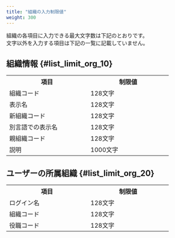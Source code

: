 ```yaml
---
title: "組織の入力制限値"
weight: 300
---
```


組織の各項目に入力できる最大文字数は下記のとおりです。  
文字以外を入力する項目は下記の一覧に記載していません。  

## 組織情報 {#list_limit_org_10}

<table>
  <tbody>
  <tr>
  <th width=200>項目</th>
  <th width=200>制限値</th>
  </tr>
  <tr>
  <td>組織コード</td>
  <td>128文字</td>
  </tr>
  <tr>
  <td>表示名</td>
  <td>128文字</td>
  </tr>
  <tr>
  <td>新組織コード</td>
  <td>128文字</td>
  </tr>
  <tr>
  <td>別言語での表示名</td>
  <td>128文字</td>
  </tr>
  <tr>
  <td>親組織コード</td>
  <td>128文字</td>
  </tr>
  <tr>
  <td>説明</td>
  <td>1000文字</td>
  </tr>
  </tbody>
</table>

## ユーザーの所属組織 {#list_limit_org_20}

<table>
  <tbody>
  <tr>
  <th width=200>項目</th>
  <th width=200>制限値</th>
  </tr>
  <tr>
  <td>ログイン名</td>
  <td>128文字</td>
  </tr>
  <tr>
  <td>組織コード</td>
  <td>128文字</td>
  </tr>
  <tr>
  <td>役職コード</td>
  <td>128文字</td>
  </tr>
  </tbody>
</table>
